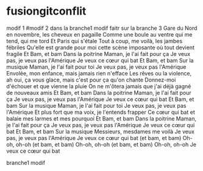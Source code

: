 # fusiongitconflit
modif 1  #modif 2 dans la branche1
modif faitr sur la branche 3 
Gare du Nord en novembre, les cheveux en pagaille
Comme une boule au ventre qui me tend, qui me tord
Et Paris qui s'étale
Tout à coup, me voilà, les jambes fébriles
Qu'elle est grande pour moi cette scène imposante où tout devient fragile
Et Bam, et bam
Dans la poitrine
Maman, je l'ai fait pour ça
Je veux pas, je veux pas l'Amérique
Je veux ce cœur qui bat
Et Bam, et bam
Sur la musique
Maman, je l'ai fait pour toi
Je veux pas, je veux pas l'Amérique
Envolée, mon enfance, mais jamais rien n'efface
Les rêves ou la violence, ah oui, ça vous glace, mais c'est pour ça qu'on chante
Donnez-moi d'échouer et que vienne la pluie
On ne m'ôtera jamais que j'ai déjà gagné de nouveaux amis
Et Bam, et bam
Dans la poitrine
Maman, je l'ai fait pour ça
Je veux pas, je veux pas l'Amérique
Je veux ce cœur qui bat
Et Bam, et bam
Sur la musique
Maman, je l'ai fait pour toi
Je veux pas, je veux pas l'Amérique
Et plus fort que ma voix, je l'entends frapper
Ce cœur qui bat et balaie mes larmes et mes pourquoi
Et Bam, et bam
Dans la poitrine
Maman, je l'ai fait pour ça
Je veux pas, je veux pas l'Amérique
Je veux ce cœur qui bat
Et Bam, et bam
Sur la musique
Messieurs, mesdames me voilà
Je veux pas, je veux pas l'Amérique
Je veux ce cœur qui bat (et bam, et bam)
Oh-oh, oh-oh (et bam, et bam)
Oh-oh, oh-oh (et bam, et bam)
Oh-oh, oh-oh
Je veux ce cœur qui bat

branche1 modif 
